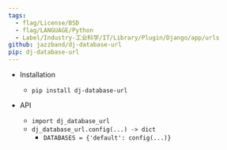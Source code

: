 ```yaml
---
tags:
  - flag/License/BSD
  - flag/LANGUAGE/Python
  - Label/Industry-工业科学/IT/Library/Plugin/Django/app/urls
github: jazzband/dj-database-url
pip: dj-database-url
---
```


- Installation
    - `pip install dj-database-url`

- API
    - `import dj_database_url`
    - `dj_database_url.config(...) -> dict`
        - `DATABASES = {'default': config(...)}`
